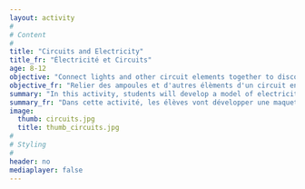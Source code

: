 ```yaml
---
layout: activity
#
# Content
#
title: "Circuits and Electricity"
title_fr: "Électricité et Circuits"
age: 8-12
objective: "Connect lights and other circuit elements together to discover how electricity works."
objective_fr: "Relier des ampoules et d'autres élèments d'un circuit ensemble afin d'apprendre au sujet du fonctionnement de l'électricité."
summary: "In this activity, students will develop a model of electricity and explore their model using circuit elements. Students will get a chance to connect a battery, LEDs, and other circuit elements using wires with alligator clips. They will explain their findings using a model of electrical current and potential energy that is developed during the activity."
summary_fr: "Dans cette activité, les élèves vont développer une maquette d’un circuit électrique, puis ils vont explorer cette maquette en utilisant de différents éléments de circuits. Les élèves auront la chance de relier une pile, des diodes électroluminescentes, et d’autres éléments de circuits à l’aide de fils avec des pinces crocodile. Ils vont expliquer les résultats en utilisant une maquette de courant électrique et d’énergie potentielle qui sera développé au cours de l’activité."
image:
  thumb: circuits.jpg
  title: thumb_circuits.jpg
#
# Styling
#
header: no
mediaplayer: false
---
```


